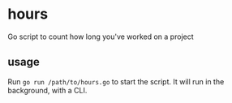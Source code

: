 # hours
Go script to count how long you've worked on a project

## usage
Run `go run /path/to/hours.go` to start the script. It will run in the background, with a CLI.